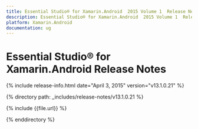 ```yaml
---
title: Essential Studio® for Xamarin.Android  2015 Volume 1  Release Notes  
description: Essential Studio® for Xamarin.Android  2015 Volume 1  Release Notes  
platform: Xamarin.Android
documentation: ug
---
```


# Essential Studio® for Xamarin.Android  Release Notes  

{% include release-info.html date="April 3, 2015"  version="v13.1.0.21" %} 


{% directory path: _includes/release-notes/v13.1.0.21 %}

{% include {{file.url}} %}

{% enddirectory %}